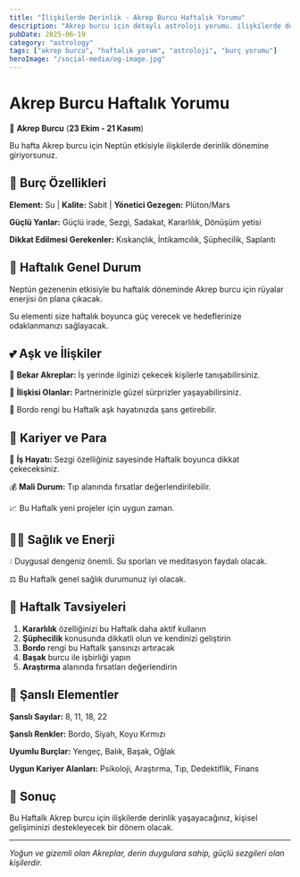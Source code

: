 ```yaml
---
title: "İlişkilerde Derinlik - Akrep Burcu Haftalık Yorumu"
description: "Akrep burcu için detaylı astroloji yorumu. i̇lişkilerde derinlik konusunda rehberlik."
pubDate: 2025-06-19
category: "astrology"
tags: ["akrep burcu", "haftalık yorum", "astroloji", "burç yorumu"]
heroImage: "/social-media/og-image.jpg"
---
```


# Akrep Burcu Haftalık Yorumu

🦂 **Akrep Burcu** (**23 Ekim - 21 Kasım**)

Bu hafta Akrep burcu için Neptün etkisiyle i̇lişkilerde derinlik dönemine giriyorsunuz.

## 🌟 Burç Özellikleri

**Element:** Su | **Kalite:** Sabit | **Yönetici Gezegen:** Plüton/Mars

**Güçlü Yanlar:** Güçlü irade, Sezgi, Sadakat, Kararlılık, Dönüşüm yetisi

**Dikkat Edilmesi Gerekenler:** Kıskançlık, İntikamcılık, Şüphecilik, Saplantı

## 💫 Haftalık Genel Durum

Neptün gezenenin etkisiyle bu haftalık döneminde Akrep burcu için rüyalar enerjisi ön plana çıkacak.

Su elementi size haftalık boyunca güç verecek ve hedeflerinize odaklanmanızı sağlayacak.

## 💕 Aşk ve İlişkiler

💖 **Bekar Akreplar:** İş yerinde ilginizi çekecek kişilerle tanışabilirsiniz.

💑 **İlişkisi Olanlar:** Partnerinizle güzel sürprizler yaşayabilirsiniz.

🌹 Bordo rengi bu Haftalk aşk hayatınızda şans getirebilir.

## 💼 Kariyer ve Para

🚀 **İş Hayatı:** Sezgi özelliğiniz sayesinde Haftalk boyunca dikkat çekeceksiniz.

💰 **Mali Durum:** Tıp alanında fırsatlar değerlendirilebilir.

📈 Bu Haftalk yeni projeler için uygun zaman.

## 🏃‍♀️ Sağlık ve Enerji

💧 Duygusal dengeniz önemli. Su sporları ve meditasyon faydalı olacak.

⚖️ Bu Haftalk genel sağlık durumunuz iyi olacak.

## 🎯 Haftalk Tavsiyeleri

1. **Kararlılık** özelliğinizi bu Haftalk daha aktif kullanın
2. **Şüphecilik** konusunda dikkatli olun ve kendinizi geliştirin
3. **Bordo** rengi bu Haftalk şansınızı artıracak
4. **Başak** burcu ile işbirliği yapın
5. **Araştırma** alanında fırsatları değerlendirin

## 🔮 Şanslı Elementler

**Şanslı Sayılar:** 8, 11, 18, 22

**Şanslı Renkler:** Bordo, Siyah, Koyu Kırmızı

**Uyumlu Burçlar:** Yengeç, Balık, Başak, Oğlak

**Uygun Kariyer Alanları:** Psikoloji, Araştırma, Tıp, Dedektiflik, Finans

## 💫 Sonuç

Bu Haftalk Akrep burcu için i̇lişkilerde derinlik yaşayacağınız, kişisel gelişiminizi destekleyecek bir dönem olacak.

---

*Yoğun ve gizemli olan Akreplar, derin duygulara sahip, güçlü sezgileri olan kişilerdir.*
